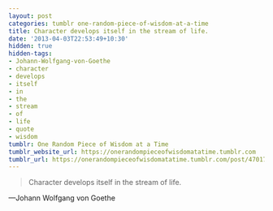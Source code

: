 ```yaml
---
layout: post
categories: tumblr one-random-piece-of-wisdom-at-a-time
title: Character develops itself in the stream of life.
date: '2013-04-03T22:53:49+10:30'
hidden: true
hidden-tags:
- Johann-Wolfgang-von-Goethe
- character
- develops
- itself
- in
- the
- stream
- of
- life
- quote
- wisdom
tumblr: One Random Piece of Wisdom at a Time
tumblr_website_url: https://onerandompieceofwisdomatatime.tumblr.com
tumblr_url: https://onerandompieceofwisdomatatime.tumblr.com/post/47017926591/character-develops-itself-in-the-stream-of-life
---
```

> Character develops itself in the stream of life.

—Johann Wolfgang von Goethe
